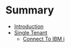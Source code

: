 # Summary

* [Introduction](README.md)
* [Single Tenant](single-tenant.md)
  * [Connect To IBM i](single-tenant/connect-to-ibm-i.md)


